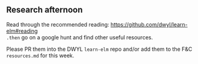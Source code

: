 ## Research afternoon

Read through the recommended reading: https://github.com/dwyl/learn-elm#reading <br />
`.then` go on a google hunt and find other useful resources.

Please PR them into the DWYL `learn-elm` repo
and/or add them to the F&C `resources.md` for this week.
